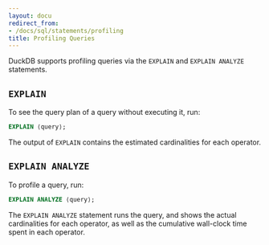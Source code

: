 ```yaml
---
layout: docu
redirect_from:
- /docs/sql/statements/profiling
title: Profiling Queries
---
```


DuckDB supports profiling queries via the `EXPLAIN` and `EXPLAIN ANALYZE` statements.

## `EXPLAIN`

To see the query plan of a query without executing it, run:

```sql
EXPLAIN ⟨query⟩;
```

The output of `EXPLAIN` contains the estimated cardinalities for each operator.

## `EXPLAIN ANALYZE`

To profile a query, run:

```sql
EXPLAIN ANALYZE ⟨query⟩;
```

The `EXPLAIN ANALYZE` statement runs the query, and shows the actual cardinalities for each operator,
as well as the cumulative wall-clock time spent in each operator.

